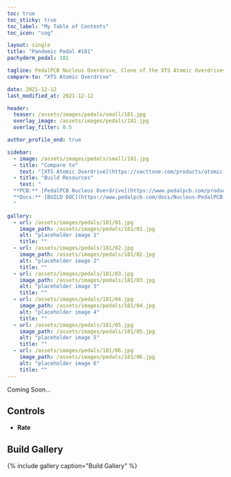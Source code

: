 ```yaml
---
toc: true
toc_sticky: true
toc_label: "My Table of Contents"
toc_icon: "cog"

layout: single
title: "Pandemic Pedal #181"
pachyderm_pedal: 181

tagline: PedalPCB Nucleus Overdrive, Clone of the XTS Atomic Overdrive<br>"" - 
compare-to: "XTS Atomic Overdrive"

date: 2021-12-12
last_modified_at: 2021-12-12

header:
  teaser: /assets/images/pedals/small/181.jpg
  overlay_image: /assets/images/pedals/181.jpg
  overlay_filter: 0.5

author_profile_end: true

sidebar:
  - image: /assets/images/pedals/small/181.jpg
  - title: "Compare to"
    text: "[XTS Atomic Overdrive](https://xacttone.com/products/atomic-overdrive.html)"
  - title: "Build Resources"
    text: "
  **PCB:** [PedalPCB Nucleus Overdrive](https://www.pedalpcb.com/product/pcb372/)<br>
  **Docs:** [BUILD DOC](https://www.pedalpcb.com/docs/Nucleus-PedalPCB.pdf)
  "

gallery:
  - url: /assets/images/pedals/181/01.jpg
    image_path: /assets/images/pedals/181/01.jpg
    alt: "placeholder image 1"
    title: ""
  - url: /assets/images/pedals/181/02.jpg
    image_path: /assets/images/pedals/181/02.jpg
    alt: "placeholder image 2"
    title: ""
  - url: /assets/images/pedals/181/03.jpg
    image_path: /assets/images/pedals/181/03.jpg
    alt: "placeholder image 3"
    title: ""
  - url: /assets/images/pedals/181/04.jpg
    image_path: /assets/images/pedals/181/04.jpg
    alt: "placeholder image 4"
    title: ""
  - url: /assets/images/pedals/181/05.jpg
    image_path: /assets/images/pedals/181/05.jpg
    alt: "placeholder image 5"
    title: ""
  - url: /assets/images/pedals/181/06.jpg
    image_path: /assets/images/pedals/181/06.jpg
    alt: "placeholder image 6"
    title: ""
---
```




Coming Soon...

## Controls

* **Rate**

## Build Gallery

{% include gallery caption="Build Gallery" %}
